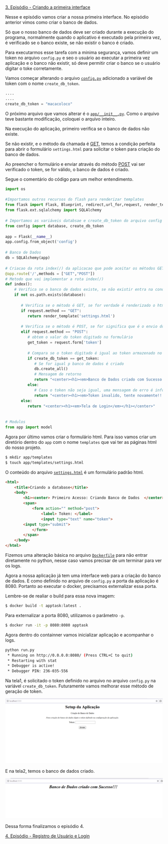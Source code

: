 [3. Episódio - Criando a primeira interface](ep3.md)

Nesse e episódio vamos criar a nossa primeira interface. No episódio anterior vimos como criar o banco de dados. 

Só que o nosso banco de dados deve ser criado durante a execução do programa, normalmente quando o aplicativo é executado pela primeira vez, é verificado se o banco existe, se não existir o banco é criado.

Para executarmos esse tarefa com a minima segurança, vamos definir um token no arquivo `config.py` e seo o usuário ao executar a primeira vez aplicação e o banco não existir, só deve permitir criar o banco se o usuário digitar o toke corretamente.

Vamos começar alterando o arquivo [`config.py`](ep3/config.py) adicionado a variável de token com o nome `create_db_token`.

```python
....
....
create_db_token = "macacoloco"
```

O próximo arquivo que vamos alterar é o [`app/__init__.py`](ep3/app/__init__.py). Como o arquivo teve bastante modificação, coloquei o arquivo inteiro. 

Na execução do aplicação, primeiro verifica se o banco de dados não existe.

Se não existir, e o método da chamada é [GET](https://blog.alura.com.br/diferencas-entre-get-e-post/), temos a condição perfeita para abrir o formulário `settings.html` para solicitar o token para criação do banco de dados.

Ao preencher o formulário e enviar através do método [POST](https://blog.alura.com.br/diferencas-entre-get-e-post/) vai ser verificado o token, se for válido, o banco de dados é criado.

Segue o comentário do código para um melhor entendimento.

```python
import os

#Importamos outros recursos do flash para renderizar templates
from flask import Flask, Blueprint, redirect,url_for,request, render_template
from flask.ext.sqlalchemy import SQLAlchemy

# Importamos as variáveis databsae e create_db_token do arquivo config 
from config import database, create_db_token

app = Flask(__name__)
app.config.from_object('config')

# Banco de Dados
db = SQLAlchemy(app)

# Criacao da rota index(/) da aplicacao que pode aceitar os métodos GET e POST
@app.route('/',methods = ["GET","POST"])
# Metodo que vai implementar a rota index(/)
def index():
    # Verifica se o banco de dados existe, se não existir entra na condicao, olhe o not
    if not os.path.exists(database):

       # Verifica se o método é GET, se for verdade é renderizado o html settings.html que contém o formulário para digitar o token
       if request.method == "GET":
          return render_template('settings.html')    

       # Verifica se o método é POST, se for significa que é o envio do formulário
       elif request.method == "POST":
          # obtem o valor do token digitado no formulário
          get_token = request.form['token']
          
          # Compara se o token digitado é igual ao token armazenado no arquivo config.py 
          if create_db_token == get_token:
             # Se for igual p banco de dados é criado 
             db.create_all()
             # Mensagem de retorno
             return "<center><h1><em>Banco de Dados criado com Sucesso!!!</em></h1></center>"
          else:
             # Caso o token não seja igual, uma mensagem de erro é informado
             return "<center><h1><em>Token invalido, tente novamente!!!</em></h1></center>"
       else:
          return "<center><h1><em>Tela de Login</em></h1></center>"
         

# Modulos
from app import model
```

Agora por último vamos criar o formulário html. Para isso vamos criar um diretório dentro do `app` com o nome `templates` que vai ter as páginas html do nosso projeto.

```bash
$ mkdir app/templates
$ touch app/templates/settings.html
```
O conteúdo do arquivo [`settings.html`](ep3/app/templates/settings.html) é um formulário padrão html.

```html
<html>
    <title>Criando a database</title>
    <body>
        <h1><center> Primeiro Acesso: Criando Banco de Dados  </center></h1>
        <span>
            <form action="" method="post">
                <label> Token: </label>
                <input type="text" name="token">
		<input type="submit">
            </form>
        </span>
    </body>
</html>
```

Fizemos uma alteração básica no arquivo [`Dockerfile`](ep3/Dockerfile) para não entrar diretamente no python, nesse caso vamos precisar de um terminar para ver os logs.


Agora a nossa aplicação já tem uma interface web para a criação do banco de dados. E como definido no arquivo de `config.py` a porta da aplicação é 8080. Portanto ao executar o docker, precisamos externalizar essa porta.

Lembre-se de realiar o build para essa nova imagem:

```bash
$ docker build -t apptask:latest .
```

Para externalizar a porta 8080, utilizamos o parâmetro `-p`. 

```bash
$ docker run -it -p 8080:8080 apptask
```

Agora dentro do containner vamos inicializar aplicação e acompanhar o logs.

```bash
python run.py 
 * Running on http://0.0.0.0:8080/ (Press CTRL+C to quit)
 * Restarting with stat
 * Debugger is active!
 * Debugger PIN: 236-035-556
```

Na tela1, é solicitado o token definido no arquivo no arquivo `config.py` na variável `create_db_token`. Futuramente vamos melhorar esse método de geração de token.

![form](img/ep3-img1.png)

E na tela2, temos o banco de dados criado.

![create_database](img/ep3-img2.png)


Dessa forma finalizamos o episódio 4.

[4. Episódio - Registro de Usuário e Login](ep4.md)



